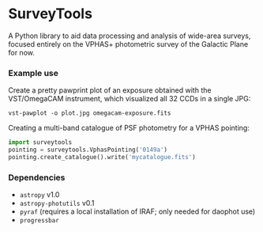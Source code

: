 # SurveyTools

A Python library to aid data processing and analysis of wide-area surveys,
focused entirely on the VPHAS+ photometric survey of the Galactic Plane
for now.

### Example use

Create a pretty pawprint plot of an exposure obtained with the VST/OmegaCAM
instrument, which visualized all 32 CCDs in a single JPG:
```
vst-pawplot -o plot.jpg omegacam-exposure.fits
```

Creating a multi-band catalogue of PSF photometry for a VPHAS pointing:
```Python
import surveytools
pointing = surveytools.VphasPointing('0149a')
pointing.create_catalogue().write('mycatalogue.fits')
```

### Dependencies

* `astropy` v1.0
* `astropy-photutils` v0.1
* `pyraf` (requires a local installation of IRAF; only needed for daophot use)
* `progressbar`
